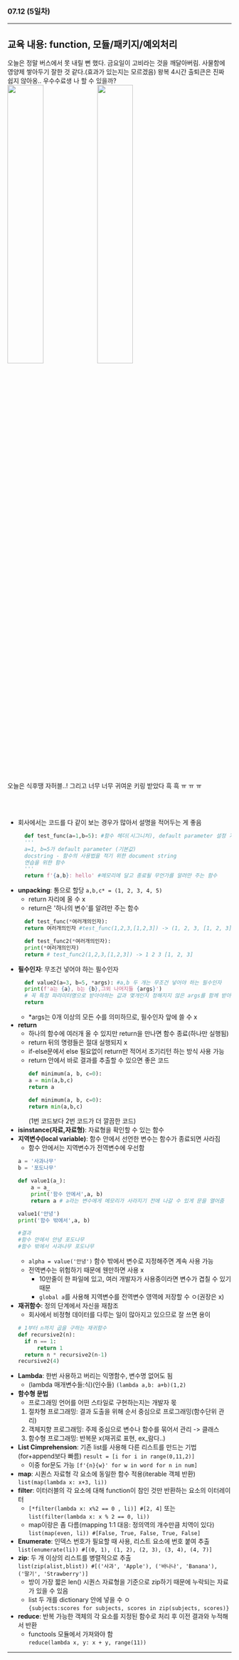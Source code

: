 ###  07.12 (5일차)
---
교육 내용: function, 모듈/패키지/예외처리
---
오늘은 정말 버스에서 못 내릴 뻔 했다. 금요일이 고비라는 것을 깨달아버림. 사물함에 영양제 쌓아두기 잘한 것 같다.(효과가 있는지는 모르겠음) 왕복 4시간 출퇴큰은 진짜 쉽지 않아옹.. 우수수료생 나 할 수 있을까? <br>
<img src= "https://github.com/user-attachments/assets/2c007998-b48a-474a-b8cc-e143b887711f" width=40%><img src= "https://github.com/user-attachments/assets/11505067-fd46-4713-922b-a2337f750d10" width=40%><br>
오늘은 식후땡 자허블..! 그리고 너무 너무 귀여운 키링 받았다 흑 흑 ㅠ ㅠ ㅠ 


<br><br>
- 회사에서는 코드를 다 같이 보는 경우가 많아서 설명을 적어두는 게 좋음
  ```python
    def test_func(a=1,b=5): #함수 헤더(시그니처), default parameter 설정 가능 
    '''
    a=1, b=5가 default parameter (기본값) 
    docstring - 함수의 사용법을 적기 위한 document string 
    연습을 위한 함수
    '''
    return f'{a,b}: hello' #메모리에 달고 종료될 무언가를 알려만 주는 함수 
  ```
- **unpacking**: 통으로 할당 `a,b,c* = (1, 2, 3, 4, 5)` 
  - return 자리에 올 수 x
  - return은 '하나의 변수'를 알려만 주는 함수
  ```python
    def test_func(*여러개의인자): 
    return 여러개의인자 #test_func(1,2,3,[1,2,3]) -> (1, 2, 3, [1, 2, 3])
  ```
  ```python
    def test_func2(*여러개의인자):
    print(*여러개의인자)
    return # test_func2(1,2,3,[1,2,3]) -> 1 2 3 [1, 2, 3]
  ```
- **필수인자**: 무조건 넣어야 하는 필수인자
  ```python
    def value2(a=3, b=5, *args): #a,b 두 개는 무조건 넣어야 하는 필수인자 
    print(f'a는 {a}, b는 {b},그외 나머지들 {args}')
    # 꼭 특정 파라미터명으로 받아야하는 값과 몇개인지 정해지지 않은 args를 함께 받아야 할 때
    return 
  ```
  - *args는 0개 이상의 모든 수를 의미하므로, 필수인자 앞에 쓸 수 x
- **return**
  - 하나의 함수에 여러개 올 수 있지만 return을 만나면 함수 종료(하나만 실행됨)
  - return 뒤의 명령들은 절대 실행되지 x
  - if-else문에서 else 필요없이 return만 적어서 조기리턴 하는 방식 사용 가능
  - return 안에서 바로 결과를 추출할 수 있으면 좋은 코드
    ```python
    def minimum(a, b, c=0):
    a = min(a,b,c) 
    return a
    ```
    ```python
    def minimum(a, b, c=0):
    return min(a,b,c)
    ```
    (1번 코드보다 2번 코드가 더 깔끔한 코드)
- **isinstance(자료,자료형)**: 자료형을 확인할 수 있는 함수
- **지역변수(local variable)**: 함수 안에서 선언한 변수는 함수가 종료되면 사라짐
  - 함수 안에서는 지역변수가 전역변수에 우선함 
  ```python
  a = '사과나무'
  b = '포도나무'
  
  def value1(a_):
      a = a_
      print('함수 안에서',a, b)
      return a # a라는 변수에게 메모리가 사라지기 전에 나갈 수 있게 문을 열어줌
  
  value1('안녕')
  print('함수 밖에서',a, b)

  #결과
  #함수 안에서 안녕 포도나무
  #함수 밖에서 사과나무 포도나무
  ```
  - `alpha = value('안녕')` 함수 밖에서 변수로 지정해주면 계속 사용 가능
  - 전역변수는 위험하기 때문에 웬만하면 사용 x
    - 10만줄이 한 파일에 있고, 여러 개발자가 사용중이라면 변수가 겹칠 수 있기 때문
    - `global a`를 사용해 지역변수를 전역변수 영역에 저장할 수 ㅇ(권장은 x)
- **재귀함수**: 정의 단계에서 자신을 재참조
  - 회사에서 비정형 데이터를 다루는 일이 많아지고 있으므로 잘 쓰면 용이
  ```python
  # 1부터 n까지 곱을 구하는 재귀함수
  def recursive2(n): 
    if n == 1:
        return 1
    return n * recursive2(n-1)
  recursive2(4)
  ```
- **Lambda**: 한번 사용하고 버리는 익명함수, 변수명 없어도 됨 
  - (lambda 매개변수들:식)(인수들)
    `(lambda a,b: a+b)(1,2)`
- **함수형 문법**
  - 프로그래밍 언어를 어떤 스타일로 구현하는지는 개발자 몫
  1. 절차형 프로그래밍: 결과 도출을 위해 순서 중심으로 프로그래밍(함수단위 관리)
  2. 객체지향 프로그래밍: 주제 중심으로 변수나 함수를 묶어서 관리 -> 클래스
  3. 함수형 프로그래밍: 반복문 x(재귀로 표현, ex_람다..)
- **List Cimprehension**: 기존 list를 사용해 다른 리스트를 만드는 기법(for+append보다 빠름)
  `result = [i for i in range(0,11,2)]` <br>
  - 이중 for문도 가능
    `[f'{n}{w}' for w in word for n in num]` <br>
- **map**: 시퀀스 자료형 각 요소에 동일한 함수 적용(iterable 객체 반환)
 `list(map(lambda x: x+3, li))`
- **filter**: 이터러블의 각 요소에 대해 function이 참인 것만 반환하는 요소의 이터레이터<br>
  - `[*filter(lambda x: x%2 == 0 , li)] #[2, 4]` 또는 `list(filter(lambda x: x % 2 == 0, li))`
  - map이랑은 좀 다름(mapping 1:1 대응: 정의역의 개수만큼 치역이 있다)
  `list(map(even, li)) #[False, True, False, True, False]`
- **Enumerate**: 인덱스 번호가 필요할 때 사용, 리스트 요소에 번호 붙여 추출 <br>`list(enumerate(li)) #[(0, 1), (1, 2), (2, 3), (3, 4), (4, 7)]`
- **zip**: 두 개 이상의 리스트를 병렬적으로 추출<br> `list(zip(alist,blist)) #[('사과', 'Apple'), ('바나나', 'Banana'), ('딸기', 'Strawberry')]`
  - 방이 가장 짧은 len() 시퀀스 자료형을 기준으로 zip하기 때문에 누락되는 자료가 있을 수 있음
  - list 두 개를 dictionary 안에 넣을 수 ㅇ
    <br>`{subjects:scores for subjects, scores in zip(subjects, scores)}`
- **reduce**: 반복 가능한 객체의 각 요소를 지정된 함수로 처리 후 이전 결과와 누적해서 반환
  - functools 모듈에서 가져와야 함<br>
    `reduce(lambda x, y: x + y, range(11))`
  
***

